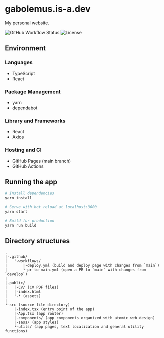 # gabolemus.is-a.dev
My personal website.

![GitHub Workflow Status](https://img.shields.io/github/actions/workflow/status/gabolemus/gabolemus.github.io/deploy.yml?style=flat-square)
![License](https://img.shields.io/github/license/gabolemus/gabolemus.github.io.svg?style=flat-square)

## Environment
### Languages
* TypeScript
* React

### Package Management
* yarn
* dependabot

### Library and Frameworks
* React
* Axios

### Hosting and CI
* GitHub Pages (main branch)
* GitHub Actions

## Running the app
```bash
# Install dependencies
yarn install

# Serve with hot reload at localhost:3000
yarn start

# Build for production
yarn run build
```

## Directory structures
```
.
|-.github/
|   └-workflows/
|       |-deploy.yml (build and deploy page with changes from `main`)
|       └-pr-to-main.yml (open a PR to `main` with changes from `develop`)
|
|-public/
|   |-CV/ (CV PDF files)
|   |-index.html
|   └-* (assets)
|
└-src (source file directory)
    |-index.tsx (entry point of the app)
    |-App.tsx (app router)
    |-components/ (app components organized with atomic web design)
    |-sass/ (app styles)
    └-utils/ (app pages, text localization and general utility functions)
```
